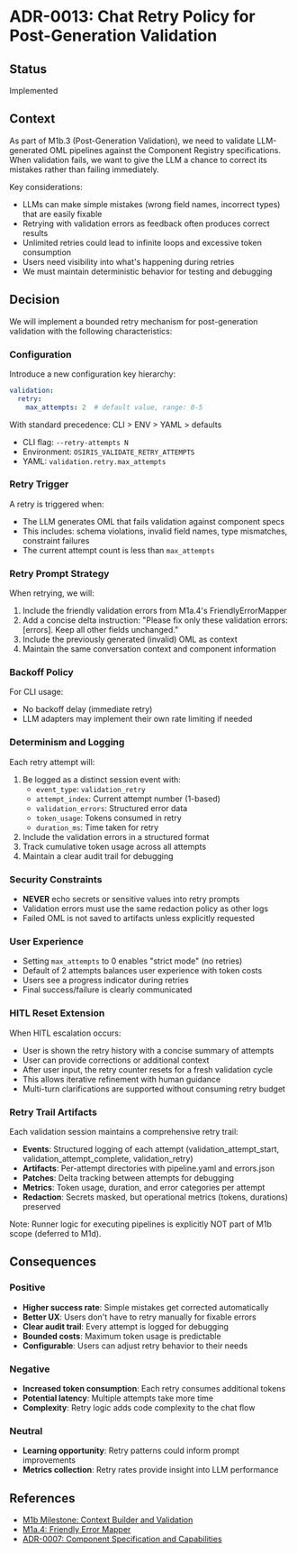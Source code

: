 # ADR-0013: Chat Retry Policy for Post-Generation Validation

## Status
Implemented

## Context

As part of M1b.3 (Post-Generation Validation), we need to validate LLM-generated OML pipelines against the Component Registry specifications. When validation fails, we want to give the LLM a chance to correct its mistakes rather than failing immediately.

Key considerations:
- LLMs can make simple mistakes (wrong field names, incorrect types) that are easily fixable
- Retrying with validation errors as feedback often produces correct results
- Unlimited retries could lead to infinite loops and excessive token consumption
- Users need visibility into what's happening during retries
- We must maintain deterministic behavior for testing and debugging

## Decision

We will implement a bounded retry mechanism for post-generation validation with the following characteristics:

### Configuration

Introduce a new configuration key hierarchy:
```yaml
validation:
  retry:
    max_attempts: 2  # default value, range: 0-5
```

With standard precedence: CLI > ENV > YAML > defaults
- CLI flag: `--retry-attempts N`
- Environment: `OSIRIS_VALIDATE_RETRY_ATTEMPTS`
- YAML: `validation.retry.max_attempts`

### Retry Trigger

A retry is triggered when:
- The LLM generates OML that fails validation against component specs
- This includes: schema violations, invalid field names, type mismatches, constraint failures
- The current attempt count is less than `max_attempts`

### Retry Prompt Strategy

When retrying, we will:
1. Include the friendly validation errors from M1a.4's FriendlyErrorMapper
2. Add a concise delta instruction: "Please fix only these validation errors: [errors]. Keep all other fields unchanged."
3. Include the previously generated (invalid) OML as context
4. Maintain the same conversation context and component information

### Backoff Policy

For CLI usage:
- No backoff delay (immediate retry)
- LLM adapters may implement their own rate limiting if needed

### Determinism and Logging

Each retry attempt will:
1. Be logged as a distinct session event with:
   - `event_type`: `validation_retry`
   - `attempt_index`: Current attempt number (1-based)
   - `validation_errors`: Structured error data
   - `token_usage`: Tokens consumed in retry
   - `duration_ms`: Time taken for retry
2. Include the validation errors in a structured format
3. Track cumulative token usage across all attempts
4. Maintain a clear audit trail for debugging

### Security Constraints

- **NEVER** echo secrets or sensitive values into retry prompts
- Validation errors must use the same redaction policy as other logs
- Failed OML is not saved to artifacts unless explicitly requested

### User Experience

- Setting `max_attempts` to 0 enables "strict mode" (no retries)
- Default of 2 attempts balances user experience with token costs
- Users see a progress indicator during retries
- Final success/failure is clearly communicated

### HITL Reset Extension

When HITL escalation occurs:
- User is shown the retry history with a concise summary of attempts
- User can provide corrections or additional context
- After user input, the retry counter resets for a fresh validation cycle
- This allows iterative refinement with human guidance
- Multi-turn clarifications are supported without consuming retry budget

### Retry Trail Artifacts

Each validation session maintains a comprehensive retry trail:
- **Events**: Structured logging of each attempt (validation_attempt_start, validation_attempt_complete, validation_retry)
- **Artifacts**: Per-attempt directories with pipeline.yaml and errors.json
- **Patches**: Delta tracking between attempts for debugging
- **Metrics**: Token usage, duration, and error categories per attempt
- **Redaction**: Secrets masked, but operational metrics (tokens, durations) preserved

Note: Runner logic for executing pipelines is explicitly NOT part of M1b scope (deferred to M1d).

## Consequences

### Positive

- **Higher success rate**: Simple mistakes get corrected automatically
- **Better UX**: Users don't have to retry manually for fixable errors  
- **Clear audit trail**: Every attempt is logged for debugging
- **Bounded costs**: Maximum token usage is predictable
- **Configurable**: Users can adjust retry behavior to their needs

### Negative

- **Increased token consumption**: Each retry consumes additional tokens
- **Potential latency**: Multiple attempts take more time
- **Complexity**: Retry logic adds code complexity to the chat flow

### Neutral

- **Learning opportunity**: Retry patterns could inform prompt improvements
- **Metrics collection**: Retry rates provide insight into LLM performance

## References

- [M1b Milestone: Context Builder and Validation](../milestones/m1b-context-builder-and-validation.md)
- [M1a.4: Friendly Error Mapper](../milestones/m1a-component-registry.md)
- [ADR-0007: Component Specification and Capabilities](./0007-component-specification-and-capabilities.md)
